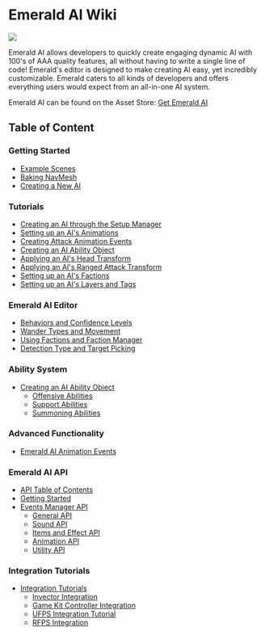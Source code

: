 # Emerald AI Wiki

![](https://i.imgur.com/t4EiLuN.png)

Emerald AI allows developers to quickly create engaging dynamic AI with 100's of AAA quality features, all without having to write a single line of code! Emerald's editor is designed to make creating AI easy, yet incredibly customizable. Emerald caters to all kinds of developers and offers everything users would expect from an all-in-one AI system.

Emerald AI can be found on the Asset Store: [Get Emerald AI](https://assetstore.unity.com/linkmaker/embed/package/40199/widget?aid=1101l3nnr)

## Table of Content
### Getting Started
* [Example Scenes]
* [Baking NavMesh]
* [Creating a New AI]

### Tutorials
   * [Creating an AI through the Setup Manager]
   * [Setting up an AI's Animations]
   * [Creating Attack Animation Events]
   * [Creating an AI Ability Object] 
   * [Applying an AI's Head Transform]
   * [Applying an AI's Ranged Attack Transform]
   * [Setting up an AI's Factions]
   * [Setting up an AI's Layers and Tags]

### Emerald AI Editor
* [Behaviors and Confidence Levels]
* [Wander Types and Movement]
* [Using Factions and Faction Manager]
* [Detection Type and Target Picking]

### Ability System
* [Creating an AI Ability Object] 
   * [Offensive Abilities]
   * [Support Abilities]
   * [Summoning Abilities]

### Advanced Functionality
* [Emerald AI Animation Events]

### Emerald AI API
* [API Table of Contents]
* [Getting Started]
* [Events Manager API]
   * [General API]
   * [Sound API]
   * [Items and Effect API]
   * [Animation API]
   * [Utility API]


### Integration Tutorials
* [Integration Tutorials]
   * [Invector Integration]
   * [Game Kit Controller Integration]
   * [UFPS Integration Tutorial]
   * [RFPS Integration]

[Home]: https://github.com/Black-Horizon-Studios/Emerald-AI/wiki
[Example Scenes]: https://github.com/Black-Horizon-Studios/Emerald-AI/wiki/Example-Scenes
[Creating a New AI]: https://github.com/Black-Horizon-Studios/Emerald-AI/wiki/Creating-a-New-AI
[Baking NavMesh]: https://github.com/Black-Horizon-Studios/Emerald-AI/wiki/Baking-NavMesh
[Behaviors and Confidence Levels]: https://github.com/Black-Horizon-Studios/Emerald-AI/wiki/Behaviors-and-Confidence-Levels
[Wander Types and Movement]: https://github.com/Black-Horizon-Studios/Emerald-AI/wiki/Wander-Types-and-Movement
[API Table of Contents]: https://github.com/Black-Horizon-Studios/Emerald-AI/wiki/Emerald-AI-API
[Getting Started]: https://github.com/Black-Horizon-Studios/Emerald-AI/wiki/Emerald-AI-API#getting-started
[Using Factions and Faction Manager]: https://github.com/Black-Horizon-Studios/Emerald-AI/wiki/Using-Factions-and-Faction-Manager
[Creating an AI Ability Object]: https://github.com/Black-Horizon-Studios/Emerald-AI/wiki/Creating-an-AI-Ability-Object
[Emerald AI Animation Events]: https://github.com/Black-Horizon-Studios/Emerald-AI/wiki/Emerald-AI-Animation-Events
[Detection Type and Target Picking]: https://github.com/Black-Horizon-Studios/Emerald-AI/wiki/Detection-Type-and-Target-Picking
[Invector Integration]: https://github.com/Black-Horizon-Studios/Emerald-AI/wiki/Invector-Integration-Tutorial
[Integration Tutorials]: https://github.com/Black-Horizon-Studios/Emerald-AI/wiki/Integration-Tutorials
[RFPS Integration]: https://github.com/Black-Horizon-Studios/Emerald-AI/wiki/RFPS-Integration-Tutorial
[UFPS Integration Tutorial]: https://github.com/Black-Horizon-Studios/Emerald-AI/wiki/UFPS-Integration-Tutorial
[Game Kit Controller Integration]: https://github.com/Black-Horizon-Studios/Emerald-AI/wiki/Game-Kit-Controller-Integration
[Offensive Abilities]: https://github.com/Black-Horizon-Studios/Emerald-AI/wiki/Creating-an-AI-Ability-Object#offensive-abilities
[Support Abilities]: https://github.com/Black-Horizon-Studios/Emerald-AI/wiki/Creating-an-AI-Ability-Object#support-abilities
[Summoning Abilities]: https://github.com/Black-Horizon-Studios/Emerald-AI/wiki/Creating-an-AI-Ability-Object#summoning-abilities
[Events Manager API]: https://github.com/Black-Horizon-Studios/Emerald-AI/wiki/Emerald-AI-API#emerald-ai-events-manager-api
[General API]: https://github.com/Black-Horizon-Studios/Emerald-AI/wiki/Emerald-AI-API#General-API
[Destination API]: https://github.com/Black-Horizon-Studios/Emerald-AI/wiki/Emerald-AI-API#Movement--Destination-API
[Sound API]: https://github.com/Black-Horizon-Studios/Emerald-AI/wiki/Emerald-AI-API#Sound-API
[Items and Effect API]: https://github.com/Black-Horizon-Studios/Emerald-AI/wiki/Emerald-AI-API#items--effect-api
[Animation API]: https://github.com/Black-Horizon-Studios/Emerald-AI/wiki/Emerald-AI-API#animation-api
[Utility API]: https://github.com/Black-Horizon-Studios/Emerald-AI/wiki/Emerald-AI-API#utility-api
[Creating an AI through the Setup Manager]: https://github.com/Black-Horizon-Studios/Emerald-AI/wiki/Creating-an-AI-through-the-Setup-Manager
[Setting up an AI's Animations]: https://github.com/Black-Horizon-Studios/Emerald-AI/wiki/Setting-up-an-AI's-Animations
[Creating Attack Animation Events]: https://github.com/Black-Horizon-Studios/Emerald-AI/wiki/Creating-Attack-Animation-Events
[Applying an AI's Head Transform]:https://github.com/Black-Horizon-Studios/Emerald-AI/wiki/Applying-an-AI's-Head-Transform
[Setting up an AI's Factions]: https://github.com/Black-Horizon-Studios/Emerald-AI/wiki/Using-Factions-and-Faction-Manager
[Setting up an AI's Layers and Tags]: https://github.com/Black-Horizon-Studios/Emerald-AI/wiki/Setting-up-an-AI's-Layers-and-Tags
[Applying an AI's Ranged Attack Transform]: https://github.com/Black-Horizon-Studios/Emerald-AI/wiki/Applying-an-AI's-Ranged-Attack-Transform